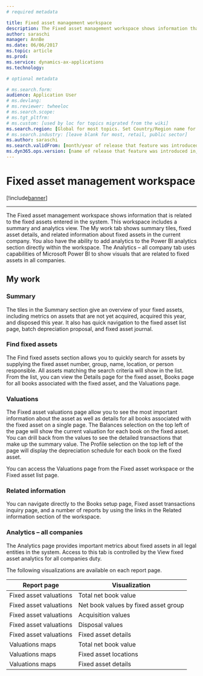 ```yaml
---
# required metadata

title: Fixed asset management workspace
description: The Fixed asset management workspace shows information that is related to the fixed assets entered in the system. This workspace includes a summary and analytics view.
author: saraschi
manager: AnnBe
ms.date: 06/06/2017
ms.topic: article
ms.prod: 
ms.service: dynamics-ax-applications
ms.technology: 

# optional metadata

# ms.search.form:  
audience: Application User
# ms.devlang: 
# ms.reviewer: twheeloc
# ms.search.scope: 
# ms.tgt_pltfrm: 
# ms.custom: [used by loc for topics migrated from the wiki]
ms.search.region: [Global for most topics. Set Country/Region name for localizations]
# ms.search.industry: [leave blank for most, retail, public sector]
ms.author: saraschi
ms.search.validFrom: [month/year of release that feature was introduced in, in format yyyy-mm-dd]
ms.dyn365.ops.version: [name of release that feature was introduced in, see list here: https://microsoft.sharepoint.com/teams/DynDoc/_layouts/15/WopiFrame.aspx?sourcedoc={23419e1c-eb64-42e9-aa9b-79875b428718}&action=edit&wd=target%28Core%20Dynamics%20AX%20CP%20requirements%2Eone%7C4CC185C0%2DEFAA%2D42CD%2D94B9%2D8F2A45E7F61A%2FVersions%20list%20for%20docs%20topics%7CC14BE630%2D5151%2D49D6%2D8305%2D554B5084593C%2F%29]
---
```


# Fixed asset management workspace

[!include[banner](../includes/banner.md)]

---

The Fixed asset management workspace shows information that is related to the fixed assets entered in the system. This workspace includes a summary and analytics view. The My work tab shows summary tiles, fixed asset details, and related information about fixed assets in the current company. You also have the ability to add analytics to the Power BI analytics section directly within the
workspace. The Analytics – all company tab uses capabilities of Microsoft Power BI to show visuals that are related to fixed assets in all companies.

## My work


### Summary

The tiles in the Summary section give an overview of your fixed assets, including metrics on assets that are not yet acquired, acquired this year, and disposed this year. It also has quick navigation to the fixed asset list page, batch depreciation proposal, and fixed asset journal.

### Find fixed assets

The Find fixed assets section allows you to quickly search for assets by supplying the fixed asset number, group, name, location, or person responsible. All assets matching the search criteria will show in the list. From the list, you can view the Details page for the fixed asset, Books page for all books associated with the fixed asset, and the Valuations page.

### Valuations

The Fixed asset valuations page allow you to see the most important information about the asset as well as details for all books associated with the fixed asset on a single page. The Balances selection on the top left of the page will show the current valuation for each book on the fixed asset. You can drill back from the values to see the detailed transactions that make up the summary value. The
Profile selection on the top left of the page will display the depreciation schedule for each book on the fixed asset.

You can access the Valuations page from the Fixed asset workspace or the Fixed asset list page.

### Related information

You can navigate directly to the Books setup page, Fixed asset transactions inquiry page, and a number of reports by using the links in the Related information section of the workspace.

### Analytics – all companies

The Analytics page provides important metrics about fixed assets in all legal entities in the system. Access to this tab is controlled by the View fixed asset analytics for all companies duty.

The following visualizations are available on each report page.

| Report page            | Visualization        |
|------------------------|----------------------|
| Fixed asset valuations | Total net book value |
| Fixed asset valuations | Net book values by fixed asset group |
| Fixed asset valuations | Acquisition values |
| Fixed asset valuations | Disposal values |
| Fixed asset valuations | Fixed asset details |
| Valuations maps      | Total net book value |
| Valuations maps      | Fixed asset locations |
| Valuations maps      | Fixed asset details |

